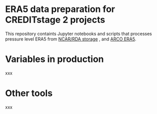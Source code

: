 # ERA5 data preparation for CREDITstage 2 projects

This repository containts Jupyter notebooks and scripts that processes pressure level ERA5 from [NCAR/RDA storage](https://rda.ucar.edu/datasets/d633000/) , and [ARCO ERA5](https://console.cloud.google.com/storage/browser/gcp-public-data-arco-era5).

# Variables in production
xxx

# Other tools
xxx

